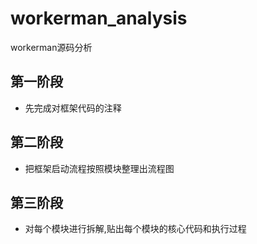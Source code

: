 # workerman_analysis
workerman源码分析
## 第一阶段
+ 先完成对框架代码的注释
## 第二阶段
+ 把框架启动流程按照模块整理出流程图
## 第三阶段
+ 对每个模块进行拆解,贴出每个模块的核心代码和执行过程
